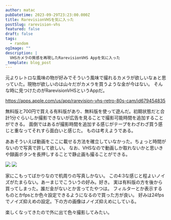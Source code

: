 ```yaml
---
author: matac
pubDatetime: 2023-09-29T23:23:00.000Z
title: RarevisionVHSを気に入った
postSlug: rarevision-vhs
featured: false
draft: false
tags:
  - random
ogImage: ""
description: |
  VHSカメラの質感を再現したRarevisionVHS Appを気に入った
_template: blog_post
---
```


元よりレトロな風味の物が好みでそういう風味で撮れるカメラが欲しいなぁと思っていた。現物が欲しいのは山々だがカメラを買うような金が今はない。
そんな時に見つけたのがRarevisionVHSというAppだ。

https://apps.apple.com/us/app/rarevision-vhs-retro-80s-cam/id679454835

無料版と700円で買える有料版があり、無料版を使って遊んだ。初期状態だと合計1分ぐらいしか撮影できないが広告を見ることで撮影可能時間を追加することができる。
面倒ではあるが撮影時間を追加する感じがテープをわざわざ買う感じと重なってそれすら面白いと感じた。
ものは考えようである。

ああそういえば動画をここに載せる方法を確立していなかった。ちょっと時間がないので写真で許して欲しい。
なお、VHSなので動画しか取れないかと思いきや録画ボタンを長押しすることで静止画も撮ることができる。

![](/img/vhs.png)
![](/img/vhs1.png)

家にこもってばかりなので机周りの写真しかない。
この4:3な感じと程よいノイズがたまらない。あーまじでこういうの好み。好き。
実は有料版の方を後から買ってしまった。誰だ金がないとか言ってたやつは。
フィルターとか表示するものとかfpsとか色々設定できるようになるので買った方が良い。
好みは24fpsでノイズ抑えめの設定。下の方の画像はノイズ抑えめにしている。

楽しくなってきたので外に出て色々撮影してみたい。
